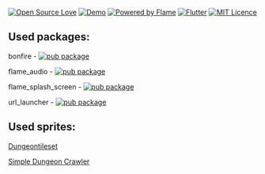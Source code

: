 [![Open Source Love](https://badges.frapsoft.com/os/v1/open-source.svg?v=102)](https://github.com/RafaelBarbosatec/darkness_dungeon)
[![Demo](https://img.shields.io/badge/Download-APK-green)](https://github.com/RafaelBarbosatec/darkness_dungeon/raw/master/demo/demo.apk)
[![Powered by Flame](https://img.shields.io/badge/Powered%20by-%F0%9F%94%A5-orange.svg)](https://flame-engine.org)
[![Flutter](https://img.shields.io/badge/Made%20with-Flutter-blue.svg)](https://flutter.dev/)
[![MIT Licence](https://badges.frapsoft.com/os/mit/mit.svg?v=103)](https://opensource.org/licenses/mit-license.php)




## Used packages:
bonfire - [![pub package](https://img.shields.io/pub/v/bonfire.svg)](https://pub.dev/packages/bonfire)

flame_audio - [![pub package](https://img.shields.io/pub/v/flame_audio.svg)](https://pub.dev/packages/flame_audio)

flame_splash_screen - [![pub package](https://img.shields.io/pub/v/flame_splash_screen.svg)](https://pub.dev/packages/flame_splash_screen)

url_launcher - [![pub package](https://img.shields.io/pub/v/url_launcher.svg)](https://pub.dev/packages/url_launcher)

## Used sprites:

[Dungeontileset](https://0x72.itch.io/dungeontileset-ii)

[Simple Dungeon Crawler](https://o-lobster.itch.io/simple-dungeon-crawler-16x16-pixel-pack)
